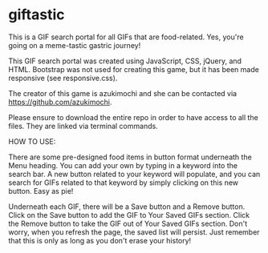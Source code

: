 # giftastic
This is a GIF search portal for all GIFs that are food-related.  Yes, you're going on a meme-tastic gastric journey!

This GIF search portal was created using JavaScript, CSS, jQuery, and HTML.  Bootstrap was not used for creating this game, but it has been made responsive (see responsive.css).  

The creator of this game is azukimochi and she can be contacted via https://github.com/azukimochi.

Please ensure to download the entire repo in order to have access to all the files.  They are linked via terminal commands.

HOW TO USE:

There are some pre-designed food items in button format underneath the Menu heading.  You can add your own by typing in a keyword into the search bar. A new button related to your keyword will populate, and you can search for GIFs related to that keyword by simply clicking on this new button. Easy as pie! 

Underneath each GIF, there will be a Save button and a Remove button. Click on the Save button to add the GIF to Your Saved GIFs section.  Click the Remove button to take the GIF out of Your Saved GIFs section.  Don't worry, when you refresh the page, the saved list will persist.  Just remember that this is only as long as you don't erase your history! 
